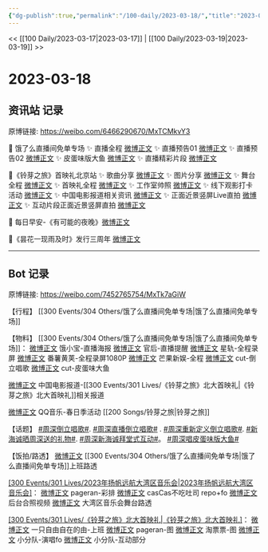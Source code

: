```yaml
---
{"dg-publish":true,"permalink":"/100-daily/2023-03-18/","title":"2023-03-18"}
---
```



<< [[100 Daily/2023-03-17\|2023-03-17]] | [[100 Daily/2023-03-19\|2023-03-19]] >>

# 2023-03-18

## 资讯站 记录

原博链接: https://weibo.com/6466290670/MxTCMkvY3

💫 饿了么直播间免单专场
✨ 直播全程 [微博正文](https://weibo.com/6466290670/4880767404219409)
✨ 直播预告01 [微博正文](https://weibo.com/6466290670/4880595894665498)
✨ 直播预告02 [微博正文](https://weibo.com/6466290670/4880594619600808)
✨ 皮蛋味版大鱼 [微博正文](https://weibo.com/6466290670/4880759872291219)
✨ 直播精彩片段 [微博正文](https://weibo.com/6466290670/4880726425605710)

💫《铃芽之旅》首映礼北京站
✨ 歌曲分享 [微博正文](https://weibo.com/6466290670/4880620562678571)
✨ 图片分享 [微博正文](https://weibo.com/6466290670/4880650295837778)
✨ 舞台全程 [微博正文](https://weibo.com/6466290670/4880576516982833)
✨ 首映礼全程 [微博正文](https://weibo.com/6466290670/4880569542642280)
✨ 工作室帅照 [微博正文](https://weibo.com/6466290670/4880574656023343)
✨ 线下观影打卡活动 [微博正文](https://weibo.com/6466290670/4880731500715666)
✨ 中国电影报道相关资讯 [微博正文](https://weibo.com/6466290670/4880760362506706)
✨ 正面近景竖屏Live直拍 [微博正文](https://weibo.com/6466290670/4880765571048024)
✨ 互动片段正面近景竖屏直拍 [微博正文](https://weibo.com/6466290670/4880785058828097)

💫 每日早安-《有可能的夜晚》[微博正文](https://weibo.com/6466290670/4880552580349970)

💫《昙花一现雨及时》发行三周年 [微博正文](https://weibo.com/6466290670/4880595173247403)

---
## Bot 记录

原博链接: https://weibo.com/7452765754/MxTk7aGiW

【行程】
[[300 Events/304 Others/饿了么直播间免单专场\|饿了么直播间免单专场]]

【物料】
[[300 Events/304 Others/饿了么直播间免单专场\|饿了么直播间免单专场]]：
[微博正文](http://weibo.com/2606197387/MxOfqrO6u) 饿小宝-直播海报
[微博正文](http://weibo.com/5248300719/MxOAsq0tU) 官后-直播提醒
[微博正文](http://weibo.com/6466290670/MxT80hHEZ) 星轨-全程录屏
[微博正文](http://weibo.com/1786590437/MxS9oeJrk) 番薯黄荚-全程录屏1080P
[微博正文](http://weibo.com/1591169702/MxRyWzPs6) 芒果新娱-全程
[微博正文](https://weibo.com/5291824241/MxRv94vzA) cut-倒立唱歌
[微博正文](https://weibo.com/5883814680/MxSOOoa5A) cut-皮蛋味大鱼

[微博正文](http://weibo.com/1261788454/MxRV6mFvh) 中国电影报道-[[300 Events/301 Lives/《铃芽之旅》北大首映礼\|《铃芽之旅》北大首映礼]]相关报道

[微博正文](https://weibo.com/2169129705/MxP5Tev6h) QQ音乐-春日季活动 [[200 Songs/铃芽之旅\|铃芽之旅]]

【话题】
[#周深倒立唱歌#](https://s.weibo.com/weibo?q=%23%E5%91%A8%E6%B7%B1%E5%80%92%E7%AB%8B%E5%94%B1%E6%AD%8C%23).
[#周深直播倒立唱歌#](https://s.weibo.com/weibo?q=%23%E5%91%A8%E6%B7%B1%E7%9B%B4%E6%92%AD%E5%80%92%E7%AB%8B%E5%94%B1%E6%AD%8C%23) .
[#周深重新定义倒立唱歌#](https://s.weibo.com/weibo?q=%23%E5%91%A8%E6%B7%B1%E9%87%8D%E6%96%B0%E5%AE%9A%E4%B9%89%E5%80%92%E7%AB%8B%E5%94%B1%E6%AD%8C%23).
[#新海诚晒周深送的礼物#](https://s.weibo.com/weibo?q=%23%E6%96%B0%E6%B5%B7%E8%AF%9A%E6%99%92%E5%91%A8%E6%B7%B1%E9%80%81%E7%9A%84%E7%A4%BC%E7%89%A9%23).
[#周深新海诚拜堂式互动#](https://s.weibo.com/weibo?q=%23%E5%91%A8%E6%B7%B1%E6%96%B0%E6%B5%B7%E8%AF%9A%E6%8B%9C%E5%A0%82%E5%BC%8F%E4%BA%92%E5%8A%A8%23)。
[#周深唱皮蛋味版大鱼#](https://s.weibo.com/weibo?q=%23%E5%91%A8%E6%B7%B1%E5%94%B1%E7%9A%AE%E8%9B%8B%E5%91%B3%E7%89%88%E5%A4%A7%E9%B1%BC%23)

【饭拍/路透】
[微博正文](http://weibo.com/7495641082/MxSm12yRc) [[300 Events/304 Others/饿了么直播间免单专场\|饿了么直播间免单专场]]上班路透

[[300 Events/301 Lives/2023年扬帆远航大湾区音乐会\|2023年扬帆远航大湾区音乐会]](补充)：
[微博正文](http://weibo.com/7633014126/MxOsa1iOC) pageran-彩排
[微博正文](http://weibo.com/5650744235/MxJMDFdLU) casCas不吃吐司 repo+fo
[微博正文](https://weibo.com/5122158435/MxNUb5k70) 后台合照视频
[微博正文](https://weibo.com/5122158435/MxOlUfCuy) 大湾区音乐会舞台路透

[[300 Events/301 Lives/《铃芽之旅》北大首映礼\|《铃芽之旅》北大首映礼]](补充)：
[微博正文](http://weibo.com/7454235626/MxH3m7Eyf) 一只自由自在的由-上班
[微博正文](http://weibo.com/7633014126/MxQrxDAy9) pageran-图
[微博正文](https://weibo.com/2095820504/MxPVbvGOH) 淘票票-图
[微博正文](http://weibo.com/5516625428/MxT2HFaKz) 小分队-演唱fo
[微博正文](https://weibo.com/5516625428/4880778821376049) 小分队-互动部分
